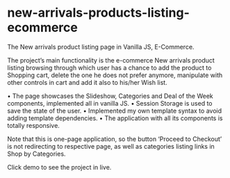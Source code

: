 # new-arrivals-products-listing-ecommerce
The New arrivals product listing page in Vanilla JS, E-Commerce.


The project’s main functionality is the e-commerce New arrivals product listing browsing through which user has a chance to add the product to Shopping cart, delete the one he does not prefer anymore, manipulate with other controls in cart and add it also to his/her Wish list. 

•	The page showcases the Slideshow, Categories and Deal of the Week components, implemented all in vanilla JS. 
•	Session Storage is used to save the state of the user. 
•	Implemented my own template syntax to avoid adding template dependencies. 
•	The application with all its components is totally responsive.

Note that this is one-page application, so the button ‘Proceed to Checkout’ is not redirecting to respective page, as well as categories listing links in Shop by Categories.

Click demo to see the project in live. 

